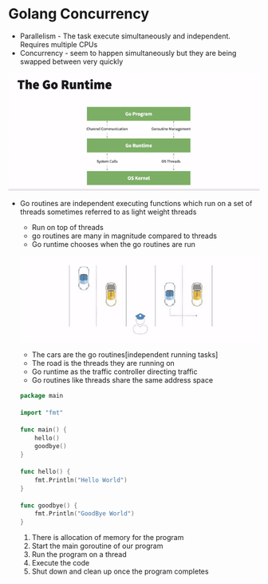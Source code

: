 # Golang Concurrency

- Parallelism - The task execute simultaneously and independent. Requires multiple CPUs
- Concurrency - seem to happen simultaneously but they are being swapped between very quickly

![[golang runtime]](./images/Pasted%20image%2020240111145020.png)

- Go routines are independent executing functions which run on a set of threads sometimes referred to as light weight threads
	- Run on top of threads
    - go routines are many in magnitude compared to threads
	- Go runtime chooses when the go routines are run
    
    ![[easy Explanation]](./images/goImages2.jpg)
    
    - The cars are the go routines[independent running tasks]
    - The road is the threads they are running on
    - Go runtime as the traffic controller directing traffic
    - Go routines like threads share the same address space

    ```go
    package main
    
    import "fmt"

    func main() {
	    hello()
	    goodbye()
    }

    func hello() {
	    fmt.Println("Hello World")
    }

    func goodbye() {
	    fmt.Println("GoodBye World")
    }
    ```

    1. There is allocation of memory for the program
    2. Start the main goroutine of our program
    3. Run the program on a thread
    4. Execute the code
    5. Shut down and clean up once the program completes